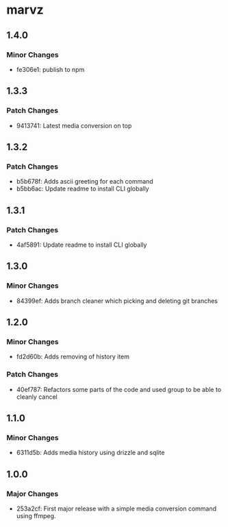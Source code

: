 # marvz

## 1.4.0

### Minor Changes

- fe306e1: publish to npm

## 1.3.3

### Patch Changes

- 9413741: Latest media conversion on top

## 1.3.2

### Patch Changes

- b5b678f: Adds ascii greeting for each command
- b5bb6ac: Update readme to install CLI globally

## 1.3.1

### Patch Changes

- 4af5891: Update readme to install CLI globally

## 1.3.0

### Minor Changes

- 84399ef: Adds branch cleaner which picking and deleting git branches

## 1.2.0

### Minor Changes

- fd2d60b: Adds removing of history item

### Patch Changes

- 40ef787: Refactors some parts of the code and used group to be able to cleanly cancel

## 1.1.0

### Minor Changes

- 6311d5b: Adds media history using drizzle and sqlite

## 1.0.0

### Major Changes

- 253a2cf: First major release with a simple media conversion command using ffmpeg.
